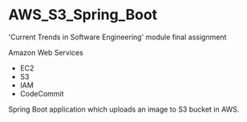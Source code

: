 # AWS_S3_Spring_Boot
'Current Trends in Software Engineering' module final assignment

Amazon Web Services

* EC2
* S3
* IAM
* CodeCommit

Spring Boot application which uploads an image to S3 bucket in AWS.
